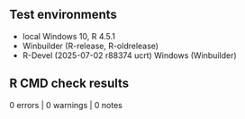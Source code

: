 ## Test environments
* local Windows 10, R 4.5.1
* Winbuilder (R-release, R-oldrelease)
* R-Devel (2025-07-02 r88374 ucrt) Windows (Winbuilder)

## R CMD check results
0 errors | 0 warnings | 0 notes
